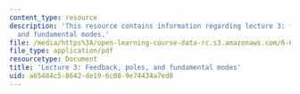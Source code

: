 ```yaml
---
content_type: resource
description: 'This resource contains information regarding lecture 3: feedback, poles,
  and fundamental modes.'
file: /media/https%3A/open-learning-course-data-rc.s3.amazonaws.com/6-003-signals-and-systems-fall-2011/a65484c58642de196c089e74434a7ed8_MIT6_003F11_lec03.pdf
file_type: application/pdf
resourcetype: Document
title: 'Lecture 3: Feedback, poles, and fundamental modes'
uid: a65484c5-8642-de19-6c08-9e74434a7ed8
---
```


